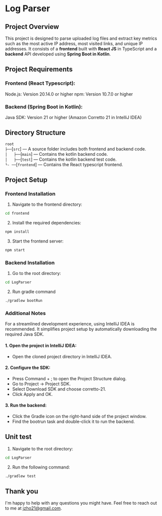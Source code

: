# Log Parser
## Project Overview
This project is designed to parse uploaded log files and extract key metrics such as the most active IP address, most visited links, and unique IP addresses. 
It consists of a **frontend** built with **React JS** in TypeScript and a **backend** API developed using **Spring Boot in Kotlin**.

## Project Requirements
### Frontend (React Typescript):

Node.js: Version 20.14.0 or higher
npm: Version 10.7.0 or higher

### Backend (Spring Boot in Kotlin):

Java SDK: Version 21 or higher (Amazon Corretto 21 in IntelliJ IDEA)

## Directory Structure
`root`<br>
`├──`[`src`] — A source folder includes both frontend and backend code.<br>
`│   ├──`[`main`] — Contains the kotlin backend code.<br>
`│   ├──`[`test`] — Contains the kotlin backend test code.<br>
`└- ──`[`frontend`] — Contains the React typescript frontend.<br>


## Project Setup
### Frontend Installation
1. Navigate to the frontend directory:
```bash
cd frontend
```
2. Install the required dependencies:
```bash
npm install
```
3. Start the frontend server:
```bash
npm start
```

### Backend Installation
1. Go to the root directory:
```bash
cd LogParser
```
2. Run gradle command
```bash
./gradlew bootRun
```

### Additional Notes
For a streamlined development experience, using IntelliJ IDEA is recommended. It simplifies project setup by automatically downloading the required Java SDK.
#### 1. Open the project in IntelliJ IDEA:
- Open the cloned project directory in IntelliJ IDEA.
#### 2. Configure the SDK:
- Press Command + ; to open the Project Structure dialog.
- Go to Project -> Project SDK.
- Select Download SDK and choose corretto-21.
- Click Apply and OK.
#### 3. Run the backend:
- Click the Gradle icon on the right-hand side of the project window.
- Find the bootrun task and double-click it to run the backend.

## Unit test
1. Navigate to the root directory:
```bash
cd LogParser
```
2. Run the following command:
```bash
./gradlew test
```

## Thank you
I'm happy to help with any questions you might have. Feel free to reach out to me at jzho21@gmail.com. 



